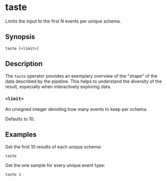 # taste

Limits the input to the first *N* events per unique schema.

## Synopsis

```
taste [<limit>]
```

## Description

The `taste` operator provides an exemplary overview of the "shape" of the data
described by the pipeline. This helps to understand the diversity of the
result, especially when interactively exploring data.

### `<limit>`

An unsigned integer denoting how many events to keep per schema.

Defaults to 10.

## Examples

Get the first 10 results of each unique schema:

```
taste
```

Get the one sample for every unique event type:

```
taste 1
```

